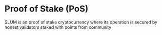 # Proof of Stake (PoS)

$LUM is an proof of stake cryptocurrency where its operation is secured by honest validators staked with points from community&#x20;
